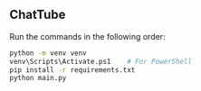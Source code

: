 ## ChatTube

Run the commands in the following order:

```bash
python -m venv venv
venv\Scripts\Activate.ps1    # For PowerShell
pip install -r requirements.txt
python main.py
